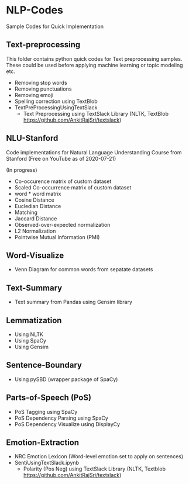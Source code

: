 # NLP-Codes
Sample Codes for Quick Implementation

## Text-preprocessing
This folder contains python quick codes for Text preprocessing samples. These could be used before applying machine learning or topic modeling etc.

- Removing stop words
- Removing punctuations
- Removing emoji
- Spelling correction using TextBlob
- TextPreProcessingUsingTextSlack
  - Text Preprocessing using TextSlack Library (NLTK, TextBlob https://github.com/AnkitRajSri/textslack)

## NLU-Stanford

Code implementations for Natural Language Understanding Course from Stanford (Free on YouTube as of 2020-07-21)

(In progress)
- Co-occurence matrix of custom dataset
- Scaled Co-occurrence matrix of custom dataset
- word * word matrix
- Cosine Distance
- Eucledian Distance
- Matching
- Jaccard Distance
- Observed-over-expected normalization
- L2 Normalization
- Pointwise Mutual Information (PMI)

## Word-Visualize

- Venn Diagram for common words from sepatate datasets

## Text-Summary
- Text summary from Pandas using Gensim library

## Lemmatization
- Using NLTK
- Using SpaCy
- Using Gensim

## Sentence-Boundary
- Using pySBD (wrapper package of SpaCy)

## Parts-of-Speech (PoS)
- PoS Tagging using SpaCy
- PoS Dependency Parsing using SpaCy
- PoS Dependency Visualize using DisplayCy

## Emotion-Extraction
- NRC Emotion Lexicon (Word-level emotion set to apply on sentences)
- SentiUsingTextSlack.ipynb 
  - Polarity (Pos Neg) using TextSlack Library (NLTK, Textblob https://github.com/AnkitRajSri/textslack)
